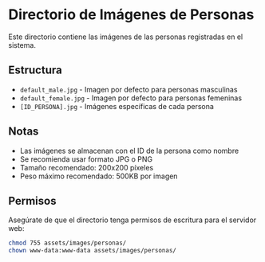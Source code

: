 # Directorio de Imágenes de Personas

Este directorio contiene las imágenes de las personas registradas en el sistema.

## Estructura

- `default_male.jpg` - Imagen por defecto para personas masculinas
- `default_female.jpg` - Imagen por defecto para personas femeninas
- `[ID_PERSONA].jpg` - Imágenes específicas de cada persona

## Notas

- Las imágenes se almacenan con el ID de la persona como nombre
- Se recomienda usar formato JPG o PNG
- Tamaño recomendado: 200x200 píxeles
- Peso máximo recomendado: 500KB por imagen

## Permisos

Asegúrate de que el directorio tenga permisos de escritura para el servidor web:

```bash
chmod 755 assets/images/personas/
chown www-data:www-data assets/images/personas/
```
